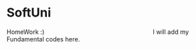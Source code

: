 # SoftUni
HomeWork :)                                                               
I will add my Fundamental codes here.     
